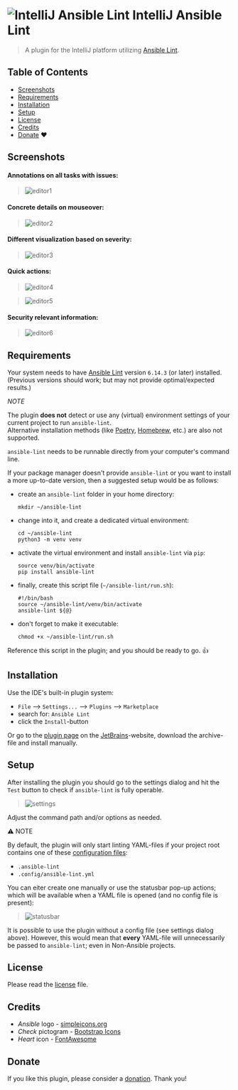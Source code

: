 # ![IntelliJ Ansible Lint](src/main/resources/META-INF/pluginIcon.png) IntelliJ Ansible Lint

> A plugin for the IntelliJ platform utilizing [Ansible Lint](https://ansible-lint.readthedocs.io/).

## Table of Contents

* [Screenshots](#screenshots)
* [Requirements](#requirements)
* [Installation](#installation)
* [Setup](#setup)
* [License](#license)
* [Credits](#credits)
* [Donate](#donate) :heart:

## Screenshots

#### Annotations on all tasks with issues:

> ![editor1](screenshots/editor1.png)

#### Concrete details on mouseover:

> ![editor2](screenshots/editor2.png)

#### Different visualization based on severity:

> ![editor3](screenshots/editor3.png)

#### Quick actions:

> ![editor4](screenshots/editor4.png)

> ![editor5](screenshots/editor5.png)

#### Security relevant information:

> ![editor6](screenshots/editor6.png)

## Requirements

Your system needs to have [Ansible Lint](https://github.com/ansible/ansible-lint) version `6.14.3` (or later) installed.  
(Previous versions should work; but may not provide optimal/expected results.)

_NOTE_

The plugin **does not** detect or use any (virtual) environment settings of your current project to run `ansible-lint`.  
Alternative installation methods (like [Poetry](https://python-poetry.org/), [Homebrew](https://brew.sh), etc.) are also not supported.

`ansible-lint` needs to be runnable directly from your computer's command line.

If your package manager doesn't provide `ansible-lint` or you want to install a more up-to-date version, then a suggested setup would be as follows:

* create an `ansible-lint` folder in your home directory:
  ```
  mkdir ~/ansible-lint
  ```

* change into it, and create a dedicated virtual environment:
  ```
  cd ~/ansible-lint
  python3 -m venv venv
  ```

* activate the virtual environment and install `ansible-lint` via `pip`:
  ```
  source venv/bin/activate
  pip install ansible-lint
  ```

* finally, create this script file (`~/ansible-lint/run.sh`):
  ```
  #!/bin/bash
  source ~/ansible-lint/venv/bin/activate
  ansible-lint ${@}
  ```

* don't forget to make it executable:
  ```
  chmod +x ~/ansible-lint/run.sh
  ```

Reference this script in the plugin; and you should be ready to go. 👍

## Installation

Use the IDE's built-in plugin system:

* `File` --> `Settings...` --> `Plugins` --> `Marketplace`
* search for: `Ansible Lint`
* click the `Install`-button

Or go to the [plugin page](https://plugins.jetbrains.com/plugin/20905-ansible-lint) on the [JetBrains](https://www.jetbrains.com)-website, download the archive-file and install manually.

## Setup

After installing the plugin you should go to the settings dialog and hit the `Test` button to check if `ansible-lint` is fully operable.

> ![settings](screenshots/settings.png)

Adjust the command path and/or options as needed.

:warning: NOTE

By default, the plugin will only start linting YAML-files if your project root contains one of these [configuration files](https://ansible-lint.readthedocs.io/configuring/#using-local-configuration-files):

* `.ansible-lint`
* `.config/ansible-lint.yml`

You can eiter create one manually or use the statusbar pop-up actions; which will be available when a YAML file is opened (and no config file is present):

> ![statusbar](screenshots/statusbar.png)

It is possible to use the plugin without a config file (see settings dialog above).
However, this would mean that **every** YAML-file will unnecessarily be passed to `ansible-lint`; even in Non-Ansible projects.

## License

Please read the [license](LICENSE) file.

## Credits

* _Ansible_ logo - [simpleicons.org](https://simpleicons.org/?q=ansible)
* _Check_ pictogram - [Bootstrap Icons](https://icons.getbootstrap.com/icons/check-circle-fill/)
* _Heart_ icon - [FontAwesome](https://fontawesome.com/icons/heart?s=solid&f=classic)

## Donate

If you like this plugin, please consider a [donation](https://paypal.me/AchimSeufert). Thank you!
